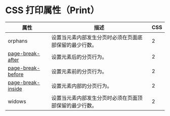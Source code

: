 # CSS 打印属性（Print）

| 属性 | 描述 | CSS |
| --- | --- | --- |
| orphans | 设置当元素内部发生分页时必须在页面底部保留的最少行数。 | 2 |
| [page-break-after](/cssref/pr_print_page-break-after.asp "CSS page-break-after 属性") | 设置元素后的分页行为。 | 2 |
| [page-break-before](/cssref/pr_print_page-break-before.asp "CSS page-break-before 属性") | 设置元素前的分页行为。 | 2 |
| [page-break-inside](/cssref/pr_print_page-break-inside.asp "CSS page-break-inside 属性") | 设置元素内部的分页行为。 | 2 |
| widows | 设置当元素内部发生分页时必须在页面顶部保留的最少行数。 | 2 |

